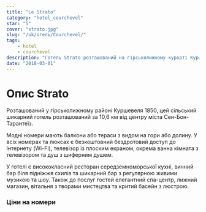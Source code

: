 ```yaml
---
title: "Le Strato"
category: "hotel_courchevel"
star: "5"
cover: "strato.jpg"
slug: "/uk/отель/Courchevel/"
tags:
    - hotel
    - courchevel
description: "Готель Strato розташований на гірськолижному курорті Куршевель. Він розташований в одному з 5 розкішних модних номерів класу люкс 1850 р. Куршевель. "
date: "2018-03-01"
---
```


# Опис Strato
Розташований у гірськолижному районі Куршевеля 1850, цей сільський шикарний готель розташований за 10,6 км від центру міста Сен-Бон-Тарантеїз.

Модні номери мають балкони або тераси з видом на гори або долину. У всіх номерах та люксах є безкоштовний бездротовий доступ до Інтернету (Wi-Fi), телевізор із плоским екраном, окрема ванна кімната з телевізором та душ з шиферним душем.

У готелі є висококласний ресторан середземноморської кухні, винний бар біля підніжжя схилів та шикарний бар з регулярною живими музикою та шоу. Також до послуг гостей елегантний спа-центр, лижний магазин, вітальня з творами мистецтва та критий басейн з люстрою.

### Ціни на номери